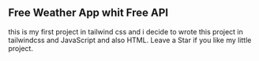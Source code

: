 ## Free Weather App whit Free API
this is my first project in tailwind css and i decide to wrote this project in tailwindcss and JavaScript and also HTML.
Leave a Star if you like my little project.
